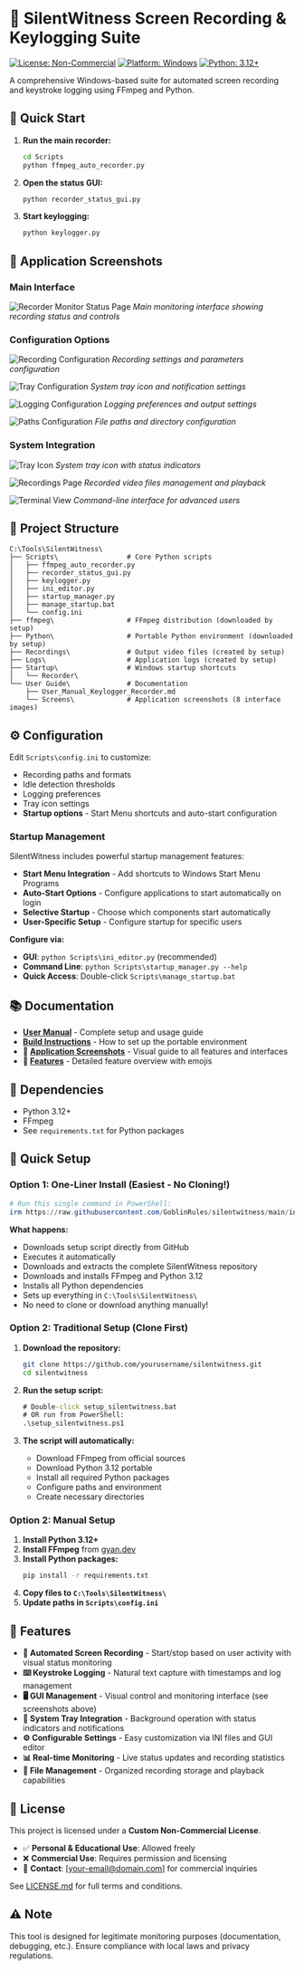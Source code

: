 # 🎥 SilentWitness Screen Recording & Keylogging Suite

[![License: Non-Commercial](https://img.shields.io/badge/License-Non--Commercial-red.svg)](LICENSE.md)
[![Platform: Windows](https://img.shields.io/badge/Platform-Windows-blue.svg)](https://www.microsoft.com/windows)
[![Python: 3.12+](https://img.shields.io/badge/Python-3.12+-green.svg)](https://www.python.org/)

A comprehensive Windows-based suite for automated screen recording and keystroke logging using FFmpeg and Python.

## 🚀 Quick Start

1. **Run the main recorder:**
   ```cmd
   cd Scripts
   python ffmpeg_auto_recorder.py
   ```

2. **Open the status GUI:**
   ```cmd
   python recorder_status_gui.py
   ```

3. **Start keylogging:**
   ```cmd
   python keylogger.py
   ```

## 📸 **Application Screenshots**

### **Main Interface**
![Recorder Monitor Status Page](User%20Guide/Screens/Recorder%20Monitor%20Status%20Page.png)
*Main monitoring interface showing recording status and controls*

### **Configuration Options**
![Recording Configuration](User%20Guide/Screens/Recorder%20Config_Recording.png)
*Recording settings and parameters configuration*

![Tray Configuration](User%20Guide/Screens/Recorder%20Config_Tray.png)
*System tray icon and notification settings*

![Logging Configuration](User%20Guide/Screens/Recorder%20Config_Logging.png)
*Logging preferences and output settings*

![Paths Configuration](User%20Guide/Screens/Recorder%20Config_Paths.png)
*File paths and directory configuration*

### **System Integration**
![Tray Icon](User%20Guide/Screens/Tray%20Icon.png)
*System tray icon with status indicators*

![Recordings Page](User%20Guide/Screens/Recorder%20Monitor%20Recordings%20Page.png)
*Recorded video files management and playback*

![Terminal View](User%20Guide/Screens/Recorder%20Monitor%20Status%20Page_Terminal.png)
*Command-line interface for advanced users*

## 📁 Project Structure

```
C:\Tools\SilentWitness\
├── Scripts\                 # Core Python scripts
│   ├── ffmpeg_auto_recorder.py
│   ├── recorder_status_gui.py
│   ├── keylogger.py
│   ├── ini_editor.py
│   ├── startup_manager.py
│   ├── manage_startup.bat
│   └── config.ini
├── ffmpeg\                  # FFmpeg distribution (downloaded by setup)
├── Python\                  # Portable Python environment (downloaded by setup)
├── Recordings\              # Output video files (created by setup)
├── Logs\                    # Application logs (created by setup)
├── Startup\                 # Windows startup shortcuts
│   └── Recorder\
└── User Guide\              # Documentation
    ├── User_Manual_Keylogger_Recorder.md
    └── Screens\             # Application screenshots (8 interface images)
```

## ⚙️ Configuration

Edit `Scripts\config.ini` to customize:
- Recording paths and formats
- Idle detection thresholds
- Logging preferences
- Tray icon settings
- **Startup options** - Start Menu shortcuts and auto-start configuration

### **Startup Management**
SilentWitness includes powerful startup management features:

- **Start Menu Integration** - Add shortcuts to Windows Start Menu Programs
- **Auto-Start Options** - Configure applications to start automatically on login
- **Selective Startup** - Choose which components start automatically
- **User-Specific Setup** - Configure startup for specific users

**Configure via:**
- **GUI**: `python Scripts\ini_editor.py` (recommended)
- **Command Line**: `python Scripts\startup_manager.py --help`
- **Quick Access**: Double-click `Scripts\manage_startup.bat`

## 📚 Documentation

- **[User Manual](User%20Guide/User_Manual_Keylogger_Recorder.md)** - Complete setup and usage guide
- **[Build Instructions](User%20Guide/User_Manual_Keylogger_Recorder.md#-build-instructions)** - How to set up the portable environment
- **📸 [Application Screenshots](#-application-screenshots)** - Visual guide to all features and interfaces
- **🎯 [Features](#-features)** - Detailed feature overview with emojis

## 🔧 Dependencies

- Python 3.12+
- FFmpeg
- See `requirements.txt` for Python packages

## 🚀 Quick Setup

### **Option 1: One-Liner Install (Easiest - No Cloning!)**
```powershell
# Run this single command in PowerShell:
irm https://raw.githubusercontent.com/GoblinRules/silentwitness/main/install_silentwitness.ps1 | iex
```

**What happens:**
- Downloads setup script directly from GitHub
- Executes it automatically
- Downloads and extracts the complete SilentWitness repository
- Downloads and installs FFmpeg and Python 3.12
- Installs all Python dependencies
- Sets up everything in `C:\Tools\SilentWitness\`
- No need to clone or download anything manually!

### **Option 2: Traditional Setup (Clone First)**
1. **Download the repository:**
   ```bash
   git clone https://github.com/yourusername/silentwitness.git
   cd silentwitness
   ```

2. **Run the setup script:**
   ```cmd
   # Double-click setup_silentwitness.bat
   # OR run from PowerShell:
   .\setup_silentwitness.ps1
   ```

3. **The script will automatically:**
   - Download FFmpeg from official sources
   - Download Python 3.12 portable
   - Install all required Python packages
   - Configure paths and environment
   - Create necessary directories

### **Option 2: Manual Setup**
1. **Install Python 3.12+**
2. **Install FFmpeg** from [gyan.dev](https://www.gyan.dev/ffmpeg/builds/)
3. **Install Python packages:**
   ```bash
   pip install -r requirements.txt
   ```
4. **Copy files to `C:\Tools\SilentWitness\`**
5. **Update paths in `Scripts\config.ini`**

## 🎯 Features

- **🎥 Automated Screen Recording** - Start/stop based on user activity with visual status monitoring
- **⌨️ Keystroke Logging** - Natural text capture with timestamps and log management
- **🖥️ GUI Management** - Visual control and monitoring interface (see screenshots above)
- **🔔 System Tray Integration** - Background operation with status indicators and notifications
- **⚙️ Configurable Settings** - Easy customization via INI files and GUI editor
- **📊 Real-time Monitoring** - Live status updates and recording statistics
- **📁 File Management** - Organized recording storage and playback capabilities

## 📄 License

This project is licensed under a **Custom Non-Commercial License**. 

- ✅ **Personal & Educational Use**: Allowed freely
- ❌ **Commercial Use**: Requires permission and licensing
- 📧 **Contact**: [your-email@domain.com] for commercial inquiries

See [LICENSE.md](LICENSE.md) for full terms and conditions.

## ⚠️ Note

This tool is designed for legitimate monitoring purposes (documentation, debugging, etc.). Ensure compliance with local laws and privacy regulations.

